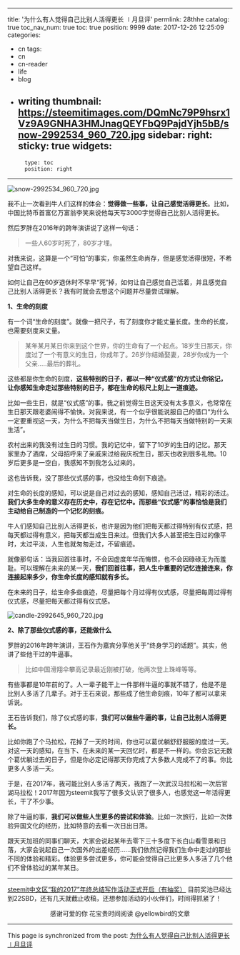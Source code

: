 
---
title: '为什么有人觉得自己比别人活得更长 ∣月旦评'
permlink: 28thhe
catalog: true
toc_nav_num: true
toc: true
position: 9999
date: 2017-12-26 12:25:09
categories:
- cn
tags:
- cn
- cn-reader
- life
- blog
- writing
thumbnail: https://steemitimages.com/DQmNc79P9hsrx1Vz9A9GNHA3HMJnagQEYFbQ9PajdYjh5bB/snow-2992534_960_720.jpg
sidebar:
    right:
        sticky: true
widgets:
    -
        type: toc
        position: right
---


![snow-2992534_960_720.jpg](https://steemitimages.com/DQmNc79P9hsrx1Vz9A9GNHA3HMJnagQEYFbQ9PajdYjh5bB/snow-2992534_960_720.jpg)

我不止一次看到牛人们这样的体会：**觉得做一些事，让自己感觉活得更长**。比如，中国比特币首富亿万富翁李笑来说他每天写3000字觉得自己比别人活得更长。

然后罗胖在2016年的跨年演讲说了这样一句话：

>一些人60岁时死了，80岁才埋。

对我来说，这算是一个“可怕”的事实，你虽然生命尚存，但是感觉活得很短，不希望自己这样。

如何让自己在60岁退休时不早早“死”掉，如何让自己感觉自己活着，并且感觉自己比别人活得更长？我有时就会去想这个问题并尽量尝试理解。

**1、生命的刻度**

有一个词“生命的刻度”。就像一把尺子，有了刻度你才能丈量长度。生命的长度，也需要刻度来丈量。

>某年某月某日你来到这个世界，你的生命有了一个起点。18岁生日那天，你度过了一个有意义的生日，你成年了。26岁你结婚娶妻，28岁你成为一个父亲.....最后的葬礼。

这些都是你生命的刻度，**这些特别的日子，都以一种“仪式感”的方式让你铭记，让你感知生命走过那些特别的日子，都在生命的标尺上刻上一道痕迹。**

比如一些生日，就是“仪式感”的事。我之前觉得生日这天没有太多意义，也常常在生日那天跟老婆闹得不愉快。对我来说，有一个似乎很能说服自己的借口“为什么一定要重视这一天，为什么不把每天当做生日，为什么不把每天当做特别的一天来生活”。

农村出来的我没有过生日的习惯。我的记忆中，留下了10岁的生日的记忆。那天家里办了酒席，父母招呼来了亲戚来过给我庆祝生日，那天也收到很多礼物。10岁后更多是一空白，我感知不到我怎么过来的。

这也告诉我，没了那些仪式感的事，也没给生命刻下痕迹。

对生命的长度的感知，可以说是自己对过去的感知，感知自己活过，精彩的活过。**我们大多生命的意义存在历史中，存在记忆中。而那些“仪式感”的事恰恰是我们主动给自己制造的一个记忆的刻痕。**

牛人们感知自己比别人活得更长，也许是因为他们把每天都过得特别有仪式感，把每天都过得有意义，把每天都当成生日来过。但我们大多人甚至把生日过的像平时，太过平淡，人生也就匆匆走过，不留痕迹。

就像那句话：当我回首往事时，不会因虚度年华而悔恨，也不会因碌碌无为而羞耻。可以理解在未来的某一天，**我们回首往事，把人生中重要的记忆连接连来，你连接起来多少，你生命长度的感知就有多长。**

在未来的日子，给生命多些痕迹，尽量把每个月过得有仪式感，尽量把每周过得有仪式感，尽量把每天都过得有仪式感。

![candle-2992645_960_720.jpg](https://steemitimages.com/DQmXMj7Pccfxy4Jieb4RgZgJn9EKoRs6gtnQZyCLnPshmMn/candle-2992645_960_720.jpg)

**2、除了那些仪式感的事，还能做什么**

罗胖的2016年跨年演讲，王石作为嘉宾分享他关于“终身学习的话题”。其实，他讲了些他干过的牛逼事。 

>比如中国滑翔伞攀高记录最近刚被打破，他两次登上珠峰等等。

有些事都是10年前的了。人一辈子能干上一件那样牛逼的事就不错了，他是不是比别人多活了几辈子。对于王石来说，那些成了他生命刻痕，10年了都可以拿来诉说。

王石告诉我们，除了仪式感的事，**我们可以做些牛逼的事，让自己比别人活得更长。**

比如你跑了个马拉松，花掉了一天的时间，你也可以葛优躺舒舒服服的度过一天。对这一天的感知，在当下、在未来的某一天回忆时，都是不一样的。你会忘记无数个葛优躺过去的日子，但是你必定记得那天你完成了大多数人完成不了的事。你比更多人多活一天。

于是，在2017年，我可能比别人多活了两天，我跑了一次武汉马拉松和一次后官湖马拉松！2017年因为steemit我写了很多文认识了很多人，也感觉这一年活得更长，干了不少事。

除了牛逼的事，**我们可以做些人生更多的尝试和体验**。比如一次旅行，比如一次体验异国文化的经历，比如特意的去看一次日出日落。

跟天天加班的同事们聊天，大家会说起某年去零下三十多度下长白山看雪景和日落，大家会说起自己一次国外的出差经历......我们依然记得我们生命中走过的那些不同的体验和精彩。体验更多尝试更多，你可能会觉得自己比更多人多活了几个他们不曾体验过的某年某日。

---
[steemit中文区“我的2017”年终总结写作活动正式开启（有抽奖）](https://steemit.com/cn/@yellowbird/steemit-2017) 目前奖池已经达到22SBD，还有几天就截止收稿，还想参加活动的小伙伴们，时间得抓紧了！

<center> 感谢可爱的你
花宝贵时间阅读 @yellowbird的文章</center>

- - -

This page is synchronized from the post: [为什么有人觉得自己比别人活得更长 ∣月旦评](https://steemit.com/@yellowbird/28thhe)
